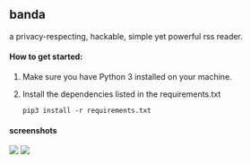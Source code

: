 ## banda

a privacy-respecting, hackable, simple yet powerful rss reader.

#### How to get started:

1) Make sure you have Python 3 installed on your machine.

2) Install the dependencies listed in the requirements.txt 

    `pip3 install -r requirements.txt`


#### screenshots

![](static/img/1.png)
![](static/img/2.png)
